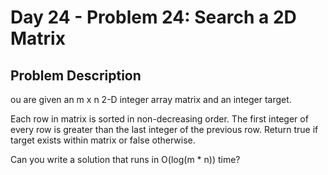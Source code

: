 # Day 24 - Problem 24: Search a 2D Matrix

## Problem Description

ou are given an m x n 2-D integer array matrix and an integer target.

Each row in matrix is sorted in non-decreasing order.
The first integer of every row is greater than the last integer of the previous row.
Return true if target exists within matrix or false otherwise.

Can you write a solution that runs in O(log(m \* n)) time?
